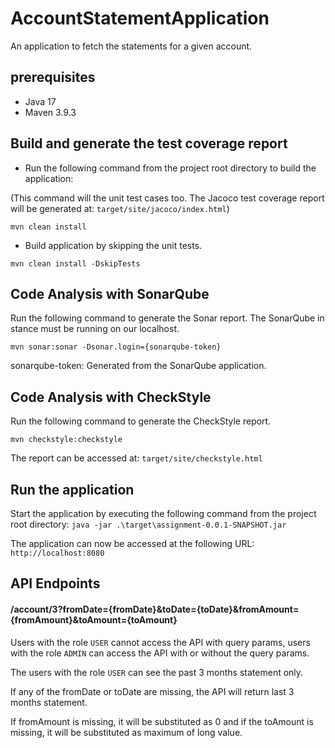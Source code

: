 # AccountStatementApplication
An application to fetch the statements for a given account.

## prerequisites
- Java 17
- Maven 3.9.3

## Build and generate the test coverage report

- Run the following command from the project root directory to build the application:

(This command will the unit test cases too. The Jacoco test coverage report will be generated at: `target/site/jacoco/index.html`)

`mvn clean install`

- Build application by skipping the unit tests.

`mvn clean install -DskipTests`

## Code Analysis with SonarQube


Run the following command to generate the Sonar report.
The SonarQube in stance must be running on our localhost.

`mvn sonar:sonar -Dsonar.login={sonarqube-token}`

sonarqube-token: Generated from the SonarQube application.

## Code Analysis with CheckStyle


Run the following command to generate the CheckStyle report.

`mvn checkstyle:checkstyle`

The report can be accessed at: `target/site/checkstyle.html`

## Run the application
Start the application by executing the following command from the project root directory:
`java -jar .\target\assignment-0.0.1-SNAPSHOT.jar`

The application can now be accessed at the following URL:
`http://localhost:8080`

## API Endpoints

#### /account/3?fromDate={fromDate}&toDate={toDate}&fromAmount={fromAmount}&toAmount={toAmount}

Users with the role `USER` cannot access the API with query params, users with the role `ADMIN` can access the API with or without the query params.

The users with the role `USER` can see the past 3 months statement only.

If any of the fromDate or toDate are missing, the API will return last 3 months statement.

If fromAmount is missing, it will be substituted as 0 and if the toAmount is missing, it will be substituted as maximum of long value.
